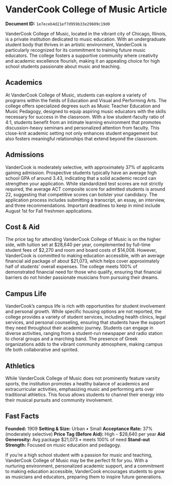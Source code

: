 # VanderCook College of Music Article

**Document ID:** `1e7eceb4d21ef7d959b33e29609c19d0`

VanderCook College of Music, located in the vibrant city of Chicago, Illinois, is a private institution dedicated to music education. With an undergraduate student body that thrives in an artistic environment, VanderCook is particularly recognized for its commitment to training future music educators. The college fosters a supportive community where creativity and academic excellence flourish, making it an appealing choice for high school students passionate about music and teaching.

## Academics
At VanderCook College of Music, students can explore a variety of programs within the fields of Education and Visual and Performing Arts. The college offers specialized degrees such as Music Teacher Education and Music Pedagogy, designed to equip aspiring music educators with the skills necessary for success in the classroom. With a low student-faculty ratio of 4:1, students benefit from an intimate learning environment that promotes discussion-heavy seminars and personalized attention from faculty. This close-knit academic setting not only enhances student engagement but also fosters meaningful relationships that extend beyond the classroom.

## Admissions
VanderCook is moderately selective, with approximately 37% of applicants gaining admission. Prospective students typically have an average high school GPA of around 3.43, indicating that a solid academic record can strengthen your application. While standardized test scores are not strictly required, the average ACT composite score for admitted students is around 22, suggesting that competitive scores can bolster your candidacy. The application process includes submitting a transcript, an essay, an interview, and three recommendations. Important deadlines to keep in mind include August 1st for Fall freshmen applications.

## Cost & Aid
The price tag for attending VanderCook College of Music is on the higher side, with tuition set at $28,640 per year, complemented by full-time student fees of $2,270 and room and board costs of $14,008. However, VanderCook is committed to making education accessible, with an average financial aid package of about $21,073, which helps cover approximately half of students' overall expenses. The college meets 100% of demonstrated financial need for those who qualify, ensuring that financial barriers do not hinder passionate musicians from pursuing their dreams.

## Campus Life
VanderCook’s campus life is rich with opportunities for student involvement and personal growth. While specific housing options are not reported, the college provides a variety of student services, including health clinics, legal services, and personal counseling, ensuring that students have the support they need throughout their academic journey. Students can engage in diverse activities, ranging from a student-run newspaper and radio station to choral groups and a marching band. The presence of Greek organizations adds to the vibrant community atmosphere, making campus life both collaborative and spirited.

## Athletics
While VanderCook College of Music does not prominently feature varsity sports, the institution promotes a healthy balance of academics and extracurricular activities, emphasizing music and performing arts over traditional athletics. This focus allows students to channel their energy into their musical pursuits and community involvement.

## Fast Facts
**Founded:** 1909
**Setting & Size:** Urban • Small
**Acceptance Rate:** 37% (moderately selective)
**Price Tag (Before Aid):** High – $28,640 per year
**Aid Generosity:** Avg package $21,073 • meets 100% of need
**Stand-out Strength:** Focused on music education and pedagogy.

If you’re a high school student with a passion for music and teaching, VanderCook College of Music may be the perfect fit for you. With a nurturing environment, personalized academic support, and a commitment to making education accessible, VanderCook encourages students to grow as musicians and educators, preparing them to inspire future generations.
